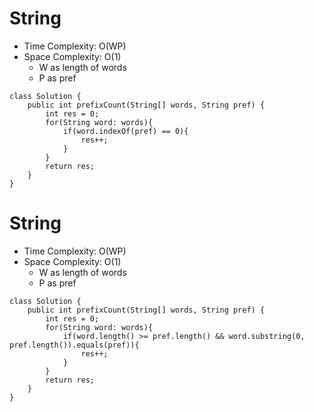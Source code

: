 # String
* Time Complexity: O(WP)
* Space Complexity: O(1)
	* W as length of words
	* P as pref
```
class Solution {
    public int prefixCount(String[] words, String pref) {
        int res = 0;
        for(String word: words){
            if(word.indexOf(pref) == 0){
                res++;
            }
        }
        return res;
    }
}
```
# String
* Time Complexity: O(WP)
* Space Complexity: O(1)
	* W as length of words
	* P as pref
```
class Solution {
    public int prefixCount(String[] words, String pref) {
        int res = 0;
        for(String word: words){
            if(word.length() >= pref.length() && word.substring(0, pref.length()).equals(pref)){
                res++;
            }
        }
        return res;
    }
}
```